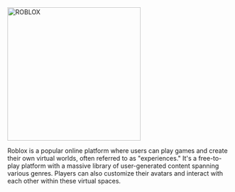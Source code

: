 <!DOCTYPE html>
<html>
    <head>
    </head>
  <body>
    <img src="Downloads/441956341_467120135721265_5238019923992610767_n (1).png" alt="ROBLOX" width="300" />
    <p>Roblox is a popular online platform where users can play games and create their own virtual worlds, often referred to as "experiences." 
       It's a free-to-play platform with a massive library of user-generated content spanning various genres.
       Players can also customize their avatars and interact with each other within these virtual spaces.</p>
  </body>
</html>

